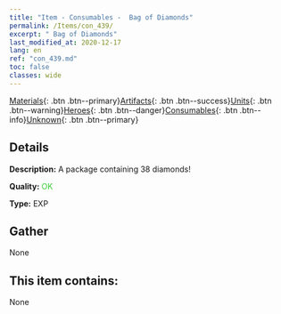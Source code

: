 ```yaml
---
title: "Item - Consumables -  Bag of Diamonds"
permalink: /Items/con_439/
excerpt: " Bag of Diamonds"
last_modified_at: 2020-12-17
lang: en
ref: "con_439.md"
toc: false
classes: wide
---
```

 [Materials](/Items/){: .btn .btn--primary}[Artifacts](/Items/Artifacts/){: .btn .btn--success}[Units](/Items/Units/){: .btn .btn--warning}[Heroes](/Items/Heroes/){: .btn .btn--danger}[Consumables](/Items/Consumables/){: .btn .btn--info}[Unknown](/Items/Unknown/){: .btn .btn--primary}

## Details
 **Description:** A package containing 38 diamonds!

 **Quality:** <span style="color: #32CD32">OK</span>

 **Type:** EXP

## Gather

  None

## This item contains:

  None

